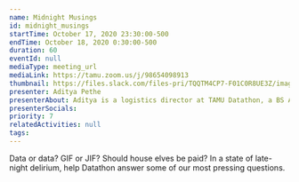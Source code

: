 ```yaml
---
name: Midnight Musings
id: midnight_musings
startTime: October 17, 2020 23:30:00-500
endTime: October 18, 2020 0:30:00-500
duration: 60
eventId: null
mediaType: meeting_url
mediaLink: https://tamu.zoom.us/j/98654098913
thumbnail: https://files.slack.com/files-pri/TQQTM4CP7-F01C0R8UE3Z/image.png
presenter: Aditya Pethe
presenterAbout: Aditya is a logistics director at TAMU Datathon, a BS Applied Mathematics and Computer Science, and has experience building predictive models in at Deephaven Data Labs
presenterSocials:
priority: 7
relatedActivities: null
tags:
---
```


Data or data? GIF or JIF? Should house elves be paid? In a state of late-night delirium, help Datathon answer some of our most pressing questions.
